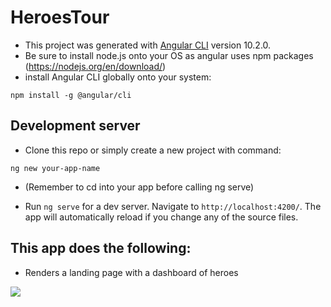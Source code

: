 # HeroesTour

- This project was generated with [Angular CLI](https://github.com/angular/angular-cli) version 10.2.0.
- Be sure to install node.js onto your OS as angular uses npm packages (https://nodejs.org/en/download/)
- install Angular CLI globally onto your system:

`npm install -g @angular/cli`

## Development server

- Clone this repo or simply create a new project with command:

`ng new your-app-name`

- (Remember to cd into your app before calling ng serve)

- Run `ng serve` for a dev server. Navigate to `http://localhost:4200/`. The app will automatically reload if you change any of the source files.

## This app does the following:

- Renders a landing page with a dashboard of heroes

<img src='/images/dashboard.png'>
